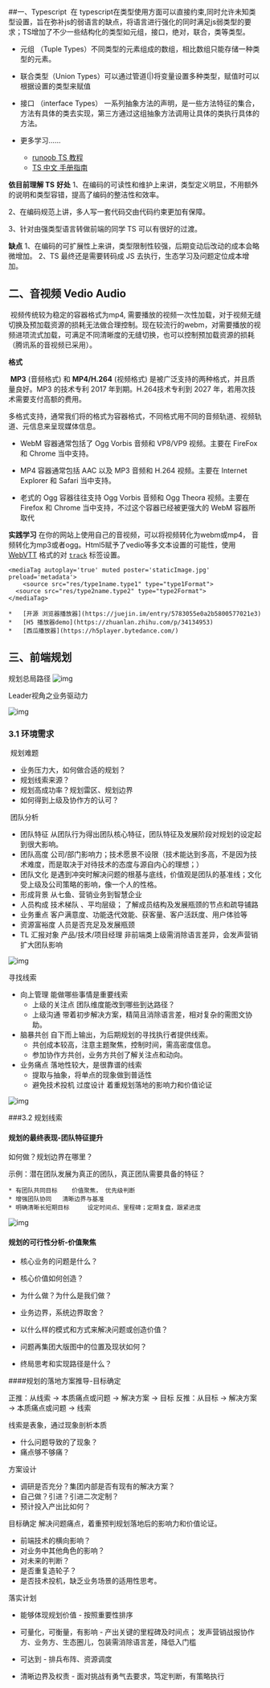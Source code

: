 

##一、Typescript
​	在 typescript在类型使用方面可以直接约束,同时允许未知类型设置，旨在弥补js的弱语言的缺点，将语言进行强化的同时满足js弱类型的要求；TS增加了不少一些结构化的类型如元组，接口，绝对，联合，类等类型。

* 元组 （Tuple Types）不同类型的元素组成的数组，相比数组只能存储一种类型的元素。

* 联合类型（Union Types）可以通过管道(|)将变量设置多种类型，赋值时可以根据设置的类型来赋值

* 接口 （interface Types） 一系列抽象方法的声明，是一些方法特征的集合，方法有具体的类去实现，第三方通过这组抽象方法调用让具体的类执行具体的方法。

* 更多学习……

  * [runoob TS 教程](https://www.runoob.com/typescript/ts-install.html)
  * [TS 中文  手册指南](https://www.tslang.cn/docs/handbook/basic-types.html)

  

**依目前理解 TS** 
**好处**
1、在编码的可读性和维护上来讲，类型定义明显，不用额外的说明和类型容错，提高了编码的整洁性和效率。

2、在编码规范上讲，多人写一套代码交由代码约束更加有保障。

3、针对由强类型语言转做前端的同学 TS 可以有很好的过渡。

**缺点**
 1、在编码的可扩展性上来讲，类型限制性较强，后期变动后改动的成本会略微增加。
 2、TS 最终还是需要转码成 JS 去执行，生态学习及问题定位成本增加。



## 二、音视频 Vedio Audio

​    视频传统较为稳定的容器格式为mp4,  需要播放的视频一次性加载，对于视频无缝切换及预加载资源的损耗无法做合理控制。现在较流行的webm，对需要播放的视频进项流式加载，可满足不同清晰度的无缝切换，也可以控制预加载资源的损耗（腾讯系的音视频已采用）。

**格式**  

​    **MP3** (音频格式) 和 **MP4/H.264** (视频格式) 是被广泛支持的两种格式，并且质量良好。MP3 的技术专利 2017 年到期。H.264技术专利到 2027 年，若用次技术需要支付高额的费用。

多格式支持，通常我们将的格式为容器格式，不同格式用不同的音频轨道、视频轨道、元信息来呈现媒体信息。


* WebM 容器通常包括了 Ogg Vorbis 音频和 VP8/VP9 视频。主要在 FireFox 和 Chrome 当中支持。
* MP4 容器通常包括 AAC 以及 MP3 音频和 H.264 视频。主要在 Internet Explorer 和 Safari 当中支持。

* 老式的 Ogg 容器往往支持 Ogg Vorbis  音频和 Ogg Theora 视频。主要在 Firefox 和 Chrome 当中支持，不过这个容器已经被更强大的 WebM 容器所取代

  

**实践学习**
   在你的网站上使用自己的音视频，可以将视频转化为webm或mp4， 音频转化为mp3或者ogg。Html5赋予了vedio等多文本设置的可能性，使用[WebVTT](https://developer.mozilla.org/en-US/docs/Web/API/Web_Video_Text_Tracks_Format) 格式的对 [`track`](https://developer.mozilla.org/zh-CN/docs/Web/HTML/Element/track) 标签设置。

```
<mediaTag autoplay='true' muted poster='staticImage.jpg' preload='metadata'>
	<source src="res/type1name.type1" type="type1Format">
  <source src="res/type2name.type2" type="type2Format">
</mediaTag>
```



	*	[开源 浏览器播放器](https://juejin.im/entry/5783055e0a2b5800577021e3)	
	*	[H5 播放器demo](https://zhuanlan.zhihu.com/p/34134953)
	*	[西瓜播放器](https://h5player.bytedance.com/)



## 三、前端规划

规划总局路径
![img](https://mmbiz.qpic.cn/mmbiz_png/boqKyJNBCy15ZsWe8FdjDAynPX2mmaac4OEjmH27YlCFAkMfZcLrnM3FYXWXXA4m1F3jSialkBGQc2eKOxErnpw/640?wx_fmt=png&wxfrom=5&wx_lazy=1&wx_co=1)

Leader视角之业务驱动力

![img](https://mmbiz.qpic.cn/mmbiz_jpg/gUGnuDABrbiamZSukyFrCyymGzSUj6ayiaf3W2hbHdpZAklEIJicCSR56qaZTnAwyxiapw0oDxibhlzf9WtLVlibfMGA/640?wx_fmt=jpeg&wxfrom=5&wx_lazy=1&wx_co=1)



### 3.1 环境需求

​	规划难题

* 业务压力大，如何做合适的规划？
* 规划线索来源？
* 规划高成功率？规划雷区、规划边界
* 如何得到上级及协作方的认可？

​    团队分析  

* 团队特征   从团队行为得出团队核心特征，团队特征及发展阶段对规划的设定起到很大影响。
* 团队高度  公司/部门影响力；技术愿景不设限（技术能达到多高，不是因为技术难度，而是取决于对待技术的态度与源自内心的理想；）
* 团队文化  是遇到冲突时解决问题的根基与底线，价值观是团队的基准线；文化受上级及公司策略的影响，像一个人的性格。
* 形成背景   从七鱼、营销业务到智慧企业
* 人员构成   技术梯队 、平均层级；  了解成员结构及发展瓶颈的节点和疏导铺路
* 业务重点   客户满意度、功能迭代效能、获客量、客户活跃度、用户体验等
* 资源富裕度   人员是否充足及发展瓶颈
* TL 汇报对象   产品/技术/项目经理      非前端类上级需消除语言差异，会发声营销扩大团队影响



![img](https://mmbiz.qpic.cn/mmbiz_jpg/boqKyJNBCy15ZsWe8FdjDAynPX2mmaacRXPtxYt0ZOmic08NlZ26WSyfvUbR2e7f9J9w3klibR9s8lpURo0QJhtg/640?wx_fmt=jpeg&wxfrom=5&wx_lazy=1&wx_co=1)

寻找线索

* 向上管理   能做哪些事情是重要线索
  * 上级的关注点  团队维度能改到哪些到达路径？
  * 上级沟通 带着初步解决方案，精简且消除语言差，相对复杂的需图文协助。
* 脑暴共创   自下而上输出，为后期规划的寻找执行者提供线索。
  * 共创成本较高，注意主题聚焦，控制时间，需高密度信息。 
  * 参加协作方共创，业务方共创了解关注点和动向。
* 业务痛点   落地性较大，是很靠谱的线索
  * 提取与抽象，将单点的现象做到普适性
  * 避免技术投机  过度设计  着重规划落地的影响力和价值论证

![img](https://mmbiz.qpic.cn/mmbiz_png/boqKyJNBCy15ZsWe8FdjDAynPX2mmaacqiagEGx8Ku9THIFLMSxr6ucx33c5MtB13H2d9IE1AyFCJHOfldNKFbA/640?wx_fmt=png&wxfrom=5&wx_lazy=1&wx_co=1)





###3.2 规划线索

#### 规划的最终表现-团队特征提升  
如何做？规划边界在哪里？

示例：潜在团队发展为真正的团队，真正团队需要具备的特征？

	* 有团队共同目标    价值聚焦， 优先级判断
	* 增强团队协同   清晰边界与基准
	* 明确清晰长短期目标     设定时间点、里程碑；定期复盘，跟紧进度

![img](https://mmbiz.qpic.cn/mmbiz_png/boqKyJNBCy15ZsWe8FdjDAynPX2mmaacCibxic1NOcnMl9U9ejSpOMz02xTMZbFOribZ3nD4rVmJp0Uvtt8XwcJdQ/640?wx_fmt=png&wxfrom=5&wx_lazy=1&wx_co=1)



####  规划的可行性分析-价值聚焦 

* 核心业务的问题是什么？

* 核心价值如何创造？

* 为什么做？为什么是我们做？

* 业务边界，系统边界取舍？

* 以什么样的模式和方式来解决问题或创造价值？

* 问题再集团大版图中的位置及现状如何？

* 终局思考和实现路径是什么？

  



####规划的落地方案推导-目标确定

正推：从线索 -> 本质痛点或问题 -> 解决方案 -> 目标
反推：从目标 -> 解决方案 -> 本质痛点或问题 -> 线索

线索是表象，通过现象剖析本质

* 什么问题导致的了现象？
* 痛点够不够痛？

方案设计

* 调研是否充分？集团内部是否有现有的解决方案？
* 自己做？引进？引进二次定制？
* 预计投入产出比如何？

目标确定  解决问题痛点，着重预判规划落地后的影响力和价值论证。

* 前端技术的横向影响？
* 对业务中其他角色的影响？
* 对未来的判断？
* 是否重复造轮子？
* 是否技术投机，缺乏业务场景的适用性思考。

落实计划

* 能够体现规划价值 - 按照重要性排序

* 可量化，可衡量，有影响 - 产出关键的里程碑及时间点； 发声营销战报协作方、业务方、生态圈儿，包装需消除语言差，降低入门槛

* 可达到 -  排兵布阵、资源调度

* 清晰边界及权责  - 面对挑战有勇气去要求，笃定判断，有策略执行

  